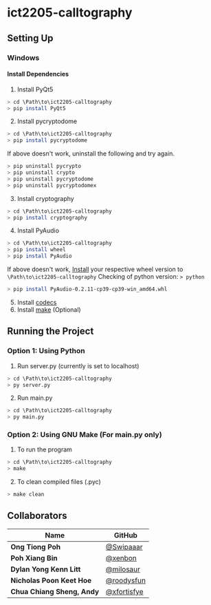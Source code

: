 # ict2205-calltography

## Setting Up
### Windows
#### Install Dependencies
1. Install PyQt5
```bash
> cd \Path\to\ict2205-calltography
> pip install PyQt5
```
2. Install pycryptodome
```bash
> cd \Path\to\ict2205-calltography
> pip install pycryptodome
```
If above doesn't work, uninstall the following and try again.
```bash
> pip uninstall pycrypto
> pip uninstall crypto
> pip uninstall pycryptodome
> pip uninstall pycryptodomex
```
3. Install cryptography
```bash
> cd \Path\to\ict2205-calltography
> pip install cryptography
```
4. Install PyAudio
```bash
> cd \Path\to\ict2205-calltography
> pip install wheel
> pip install PyAudio
```
If above doesn't work, [Install](https://www.lfd.uci.edu/~gohlke/pythonlibs/#pyaudio) your respective wheel version to `\Path\to\ict2205-calltography`
Checking of python version: `> python`
```bash
> pip install PyAudio-0.2.11-cp39-cp39-win_amd64.whl
```
5. Install [codecs](https://files3.codecguide.com/K-Lite_Codec_Pack_1610_Full.exe)
6. Install [make](https://github.com/xfortisfye/303-see-other/blob/main/dependencies.md#make) (Optional)

## Running the Project
### Option 1: Using Python
1. Run server.py (currently is set to localhost)
```bash
> cd \Path\to\ict2205-calltography
> py server.py
```
2. Run main.py
```bash
> cd \Path\to\ict2205-calltography
> py main.py
```

### Option 2: Using GNU Make (For main.py only)
1. To run the program
```bash
> cd \Path\to\ict2205-calltography
> make
```
2. To clean compiled files (.pyc)
```bash
> make clean
```


## Collaborators
| Name                        | GitHub                                         |
| --------------------------- | ---------------------------------------------- | 
| **Ong Tiong Poh**           | [@Swipaaar](https://github.com/Swipaaar)       |
| **Poh Xiang Bin**           | [@xenbon](https://github.com/xenbon)           |
| **Dylan Yong Kenn Litt**    | [@milosaur](https://github.com/milosaur)       | 
| **Nicholas Poon Keet Hoe**  | [@roodysfun](https://github.com/roodysfun)     |
| **Chua Chiang Sheng, Andy** | [@xfortisfye](https://github.com/xfortisfye)   |

